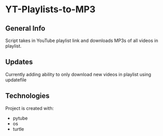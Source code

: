 # YT-Playlists-to-MP3

## General Info
Script takes in YouTube playlist link and downloads MP3s of all videos in playlist.

## Updates 

Currently adding ability to only download new videos in playlist using updatefile


## Technologies
Project is created with: 
* pytube
* os
* turtle 
